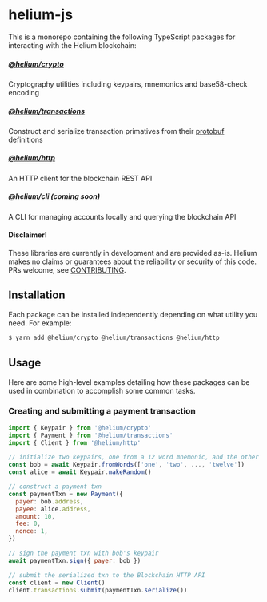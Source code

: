 # helium-js

This is a monorepo containing the following TypeScript packages for interacting with the Helium blockchain:

##### [@helium/crypto](https://github.com/helium/helium-js/tree/master/packages/crypto)
Cryptography utilities including keypairs, mnemonics and base58-check encoding

##### [@helium/transactions](https://github.com/helium/helium-js/tree/master/packages/transactions)
Construct and serialize transaction primatives from their [protobuf](https://developers.google.com/protocol-buffers) definitions

##### [@helium/http](https://github.com/helium/helium-js/tree/master/packages/http)
An HTTP client for the blockchain REST API

##### @helium/cli _(coming soon)_
A CLI for managing accounts locally and querying the blockchain API

#### Disclaimer!
These libraries are currently in development and are provided as-is. Helium makes no claims or guarantees about the reliability or security of this code. PRs welcome, see [CONTRIBUTING](https://github.com/heilum/helium-js/blob/master/CONTRIBUTING.md).

## Installation
Each package can be installed independently depending on what utility you need. For example:

```bash
$ yarn add @helium/crypto @helium/transactions @helium/http
```

## Usage
Here are some high-level examples detailing how these packages can be used in combination to accomplish some common tasks.

### Creating and submitting a payment transaction

```js
import { Keypair } from '@helium/crypto'
import { Payment } from '@helium/transactions'
import { Client } from '@helium/http'

// initialize two keypairs, one from a 12 word mnemonic, and the other random
const bob = await Keypair.fromWords(['one', 'two', ..., 'twelve'])
const alice = await Keypair.makeRandom()

// construct a payment txn
const paymentTxn = new Payment({
  payer: bob.address,
  payee: alice.address,
  amount: 10,
  fee: 0,
  nonce: 1,
})

// sign the payment txn with bob's keypair
await paymentTxn.sign({ payer: bob })

// submit the serialized txn to the Blockchain HTTP API
const client = new Client()
client.transactions.submit(paymentTxn.serialize())
```

